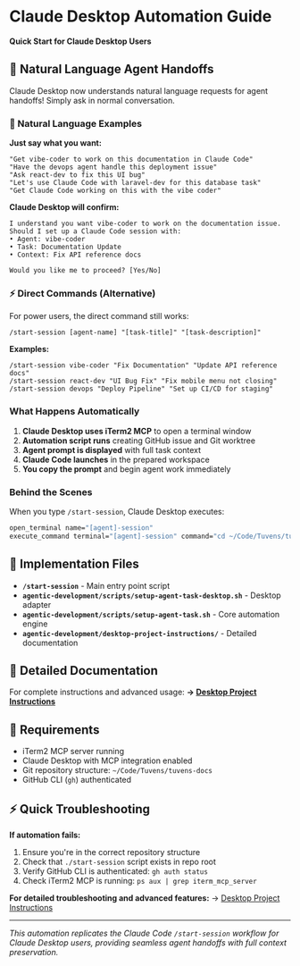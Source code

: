 # Claude Desktop Automation Guide

**Quick Start for Claude Desktop Users**

## 💬 Natural Language Agent Handoffs

Claude Desktop now understands natural language requests for agent handoffs! Simply ask in normal conversation.

### 🎯 Natural Language Examples

**Just say what you want:**
```
"Get vibe-coder to work on this documentation in Claude Code"
"Have the devops agent handle this deployment issue"
"Ask react-dev to fix this UI bug"
"Let's use Claude Code with laravel-dev for this database task"
"Get Claude Code working on this with the vibe coder"
```

**Claude Desktop will confirm:**
```
I understand you want vibe-coder to work on the documentation issue.
Should I set up a Claude Code session with:
• Agent: vibe-coder
• Task: Documentation Update  
• Context: Fix API reference docs

Would you like me to proceed? [Yes/No]
```

### ⚡ Direct Commands (Alternative)

For power users, the direct command still works:
```
/start-session [agent-name] "[task-title]" "[task-description]"
```

**Examples:**
```
/start-session vibe-coder "Fix Documentation" "Update API reference docs"
/start-session react-dev "UI Bug Fix" "Fix mobile menu not closing"  
/start-session devops "Deploy Pipeline" "Set up CI/CD for staging"
```

### What Happens Automatically

1. **Claude Desktop uses iTerm2 MCP** to open a terminal window
2. **Automation script runs** creating GitHub issue and Git worktree
3. **Agent prompt is displayed** with full task context
4. **Claude Code launches** in the prepared workspace
5. **You copy the prompt** and begin agent work immediately

### Behind the Scenes

When you type `/start-session`, Claude Desktop executes:
```bash
open_terminal name="[agent]-session"
execute_command terminal="[agent]-session" command="cd ~/Code/Tuvens/tuvens-docs && ./start-session [agent] \"[title]\" \"[description]\""
```

## 📁 Implementation Files

- **`/start-session`** - Main entry point script
- **`agentic-development/scripts/setup-agent-task-desktop.sh`** - Desktop adapter
- **`agentic-development/scripts/setup-agent-task.sh`** - Core automation engine
- **`agentic-development/desktop-project-instructions/`** - Detailed documentation

## 📖 Detailed Documentation

For complete instructions and advanced usage:
**→ [Desktop Project Instructions](./agentic-development/desktop-project-instructions/README.md)**

## 🔧 Requirements

- iTerm2 MCP server running
- Claude Desktop with MCP integration enabled
- Git repository structure: `~/Code/Tuvens/tuvens-docs`
- GitHub CLI (`gh`) authenticated

## ⚡ Quick Troubleshooting

**If automation fails:**
1. Ensure you're in the correct repository structure
2. Check that `./start-session` script exists in repo root
3. Verify GitHub CLI is authenticated: `gh auth status`
4. Check iTerm2 MCP is running: `ps aux | grep iterm_mcp_server`

**For detailed troubleshooting and advanced features:**
→ [Desktop Project Instructions](./agentic-development/desktop-project-instructions/README.md)

---

*This automation replicates the Claude Code `/start-session` workflow for Claude Desktop users, providing seamless agent handoffs with full context preservation.*